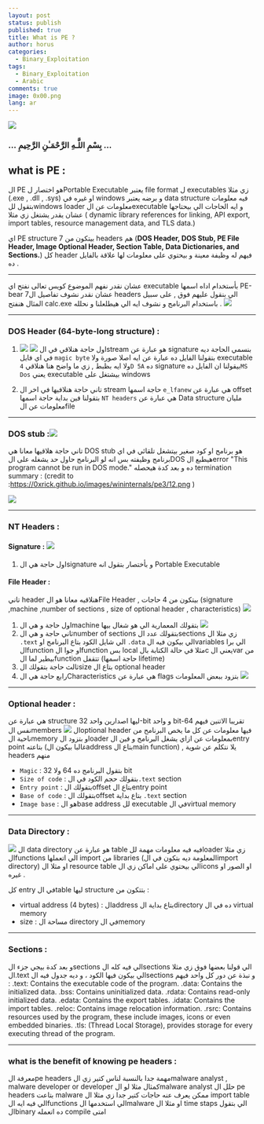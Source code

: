 ```yaml
---
layout: post
status: publish
published: true
title: What is PE ?
author: horus
categories:
  - Binary_Exploitation
tags:
  - Binary_Exploitation
  - Arabic
comments: true
image: 0x00.png
lang: ar
---
```

![](/assets/images/Pasted%20image%2020241119183131.png)
###     …  بِسْمِ اللَّـهِ الرَّحْمَـٰنِ الرَّحِيمِ  …


## what is PE :

ال PE هو اختصار لPortable Executable يعتبر file format ل executables زي مثلا (.exe , .dll , .sys) او غيره في windows و برضه يعتبر data structure فيه معلومات بتقول للwindows loader معلومات عن الexecutable و ايه الحاجات الي بيحتاجها عشان يقدر يشتغل زي مثلا  ( dynamic library references for linking, API export, import tables, resource management data, and TLS data.)

اي PE structure بيتكون من 7 headers هم (**DOS Header, DOS Stub, PE File Header, Image Optional Header, Section Table, Data Dictionaries, and Sections.**) كل header فيهم له وظيفة معينة و بيحتوي على معلومات لها علاقة بالفايل ده .

---

عشان نقدر نفهم الموضوع كويس تعالى نفتح اي executable بأستخدام اداه اسمها PE-bear عشان نقدر نشوف تفاصيل ال7 headers الي بنقول عليهم فوق , على سبيل المثال هنفتح calc.exe باستخدام البرنامج و نشوف ايه الي هيطلعلنا و نحلله . 
![](/assets/images//assets/images/Pasted%20image%2020241122161510.png)

---

### DOS Header (64-byte-long structure) : 
1. ![](/assets/images/Pasted%20image%2020241122162345.png)
 ![](/assets/images/Pasted%20image%2020241122162748.png)
 اول حاجة هنلاقي في الstream هو عبارة عن signature بنسمي الحاجة ديه في اي فايل `magic byte` بتقولنا الفايل ده عبارة عن ايه اصلا صورة ولا executable ولا ايه بظبط , زي ما واضح هنا هنلاقي `4D 5A` ده signature بيقولنا ان الفايل ده`MS Dos` يعني executable بيشتغل على windows 

2. تاني حاجة هنلافيها في اخر ال stream حاجة اسمها `e_lfanew` هي عبارة عن offset بتقولنا فين بداية حاجة اسمها `NT headers` هي عبارة عن Data structure مليان معلومات عن الfile

---
### DOS stub :![](/assets/images/Pasted%20image%2020241122181827.png)
تاني حاجة هلاقيها معانا هي DOS stub هو برنامج او كود صغير بيتشغل تلقائي في اي برنامج  وظيفته بس انه لو البرنامج حاول حد يشغله على الDOS هيطبع الerror 
"This program cannot be run in DOS mode." 
ده و بعد كدة هيحصله termination
summary : (credit to :https://0xrick.github.io/images/wininternals/pe3/12.png )

![](/assets/images/12.png)

---
### NT Headers : 
#### Signature : ![](/assets/images/Pasted%20image%2020241123205354.png)
1. اول حاجة هي الsignature و بأختصار بتقول انه Portable Executable
#### File Header : 
تاني header هنلاقيه معانا هو الFile Header , بيتكون من 4 حاجات (signature ,machine ,number of sections , size of optional header , characteristics) 
 ![](/assets/images/Pasted%20image%2020241123205151.png)
1. اول حاجة و هي الmachine بتقولك المعمارية الي هو شغال بيها ![](/assets/images/Pasted%20image%2020241119195909.png)
2. ثاني حاجة و هي الnumber of sections بتقولك عدد الsections زي مثلا ال `.text` الي شايل الكود بتاع البرنامج او `.data` الي بيكون فيه الvariables الي برا الfunction او جوا الfunction بس local مثلا في حالة الكتابة بالc يعني الvar من بيطير لما الfunction تتقفل (حاجة اسمها lifetime) 
3. ثالث حاجة بتقولك الsize بتاع ال optional header
4. رابع حاجة هي الCharacteristics هي عبارة عن flags بتزود ببعض المعلومات ![](/assets/images/Pasted%20image%2020241119201006.png)

---
### Optional header : 
هي عبارة عن structure ليها اصدارين واحد 32-bit و واحد bit-64 تقريبا الاتنين فيهم نفس الmembers ![](/assets/images/Pasted%20image%2020241124000102.png)
الoptional header فيها معلومات عن كل ما يخص البرنامح من ناحية الmemory و بتزود الloader بمعلومات عن ازاي يشغل البرنامج و فين الentry point بتاعته (غالبا بيكون الaddress بتاع الmain function) , يلا نتكلم عن شوية headers منهم 

- `Magic` : بتقول البرنامج ده 64 ولا 32 bit
- `Size of code` : بتقولك حجم الكود في ال`.text` section
- `Entry point` : بتقولك الoffset بتاع الentry point
- `Base of code` : بتقولك الoffset بتاع بداية `.text` section
- `Image base` : هو الbase address لل executable في الvirtual memory 
---
### Data Directory : 
![](/assets/images/Pasted%20image%2020241124010137.png)
ال data directory هو عبارة عن table فيه فيه معلومات مهمة للloader زي مثلا الfunctions الي اتعملها import من libraries (المعلومة ديه بتكون في الimport directory)  او مثلا ال resource table الي بيحتوي على اماكن زي الicons او الصور او غيره .

كل entry في الtable ليها structure بتتكون من :
- virtual address (4 bytes) : الaddress بتاع بداية الdirectory ده في ال virtual memory 
- size : مساحة ال directory في الmemory 

---
### Sections : 
و بعد كدة بيجي جزء الsections الي فيه كله الsections الي قولنا بعضها فوق زي مثلا ال.text الي بيكون فيها الكود ، و ديه جدول فيه الsections و نبذة عن دور كل واحد فيهم :
.text: Contains the executable code of the program.
.data: Contains the initialized data.
.bss: Contains uninitialized data.
.rdata: Contains read-only initialized data.
.edata: Contains the export tables.
.idata: Contains the import tables.
.reloc: Contains image relocation information.
.rsrc: Contains resources used by the program, these include images, icons or even embedded binaries.
.tls: (Thread Local Storage), provides storage for every executing thread of the program.

---
### what is the benefit of knowing pe headers : 
معرفة الpe headers مهمة جدا بالنسبة لناس كتير زي الmalware analyst , malware developer or developer كمثال مثلا لو الmalware analyst حلل ال pe headers بتاعت malware ممكن يعرف عنه حاجات كتير جدا زي مثلا ال import table الي فيه ايه الfunctions الي استخدمها الmalware او مثلا ال time staps الي بتقول الbinary ده اتعمله compile امتى
